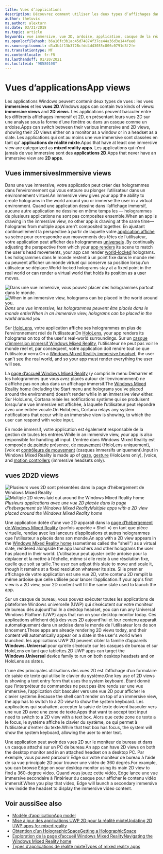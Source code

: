 ```yaml
---
title: Vues d’applications
description: Découvrez comment utiliser les deux types d’affichages dans les applications Windows Mixed Reality (vues immersives et vues 2D).
author: thetuvix
ms.author: alexturn
ms.date: 03/21/2018
ms.topic: article
keywords: vue immersive, vue 2D, ardoise, application, casque de la réalité mixte, casque de réalité mixte, casque de réalité virtuelle, HoloLens, MRTK, boîte à outils de réalité mixte
ms.openlocfilehash: b6a16fc3b1ac45d74874f37ce44a36d3e144fee8
ms.sourcegitcommit: d3a3b4f13b3728cfdd4d43035c806c0791d3f2fe
ms.translationtype: MT
ms.contentlocale: fr-FR
ms.lasthandoff: 01/20/2021
ms.locfileid: "98580108"
---
```

# <a name="app-views"></a><span data-ttu-id="a23e0-104">Vues d’applications</span><span class="sxs-lookup"><span data-stu-id="a23e0-104">App views</span></span>

<span data-ttu-id="a23e0-105">Les applications Windows peuvent contenir deux types de vues : les vues **immersives** et les **vues 2D**.</span><span class="sxs-lookup"><span data-stu-id="a23e0-105">Windows apps can contain two kinds of views: **immersive views** and **2D views**.</span></span> <span data-ttu-id="a23e0-106">Les applications peuvent basculer entre les différents affichages immersif et 2D, en présentant leurs vues 2D sur une analyse sous la forme d’une fenêtre ou dans un casque comme un ardoise.</span><span class="sxs-lookup"><span data-stu-id="a23e0-106">Apps can switch between their various immersive and 2D views, showing their 2D views either on a monitor as a window or in a headset as a slate.</span></span> <span data-ttu-id="a23e0-107">Les applications qui ont au moins une vue immersive sont classées en tant qu' **applications de réalité mixte**.</span><span class="sxs-lookup"><span data-stu-id="a23e0-107">Apps that have at least one immersive view are categorized as **mixed reality apps**.</span></span> <span data-ttu-id="a23e0-108">Les applications qui n’ont jamais de vue immersive sont des **applications 2D**.</span><span class="sxs-lookup"><span data-stu-id="a23e0-108">Apps that never have an immersive view are **2D apps**.</span></span>

## <a name="immersive-views"></a><span data-ttu-id="a23e0-109">Vues immersives</span><span class="sxs-lookup"><span data-stu-id="a23e0-109">Immersive views</span></span>

<span data-ttu-id="a23e0-110">Dans une vue immersive, votre application peut créer des hologrammes dans l’environnement qui vous entoure ou plonger l’utilisateur dans un environnement virtuel.</span><span class="sxs-lookup"><span data-stu-id="a23e0-110">An immersive view gives your app the ability to create holograms in the world around you or immerse the user in a virtual environment.</span></span> <span data-ttu-id="a23e0-111">Quand une application dessine dans l’affichage immersif, aucune autre application ne dessine en même temps les &mdash; hologrammes de plusieurs applications ne sont pas composites ensemble.</span><span class="sxs-lookup"><span data-stu-id="a23e0-111">When an app is drawing in the immersive view, no other app is drawing at the same time&mdash;holograms from multiple apps aren't composited together.</span></span> <span data-ttu-id="a23e0-112">En ajustant continuellement la perspective à partir de laquelle votre [application affiche](../develop/platform-capabilities-and-apis/rendering.md) sa scène pour correspondre aux mouvements des têtes de l’utilisateur, votre application peut afficher des hologrammes [universels](coordinate-systems.md) .</span><span class="sxs-lookup"><span data-stu-id="a23e0-112">By continually adjusting the perspective from which your [app renders](../develop/platform-capabilities-and-apis/rendering.md) its scene to match the user's head movements, your app can render [world-locked](coordinate-systems.md) holograms.</span></span> <span data-ttu-id="a23e0-113">Les hologrammes dans le monde restent à un point fixe dans le monde réel ou peuvent afficher un monde virtuel qui conserve sa position lorsqu’un utilisateur se déplace.</span><span class="sxs-lookup"><span data-stu-id="a23e0-113">World-locked holograms stay at a fixed point in the real world or can render a virtual world that holds its position as a user moves.</span></span>

<span data-ttu-id="a23e0-114">![Dans une vue immersive, vous pouvez placer des hologrammes partout dans le monde.](images/designoverview-940px.jpg)</span><span class="sxs-lookup"><span data-stu-id="a23e0-114">![When in an immersive view, holograms can be placed in the world around you.](images/designoverview-940px.jpg)</span></span><br>
<span data-ttu-id="a23e0-115">*Dans une vue immersive, les hologrammes peuvent être placés dans le monde entier*</span><span class="sxs-lookup"><span data-stu-id="a23e0-115">*When in an immersive view, holograms can be placed in the world around you*</span></span>

<span data-ttu-id="a23e0-116">Sur [HoloLens](/hololens/hololens1-hardware), votre application affiche ses hologrammes en plus de l’environnement réel de l’utilisateur.</span><span class="sxs-lookup"><span data-stu-id="a23e0-116">On [HoloLens](/hololens/hololens1-hardware), your app renders its holograms on top of the user's real-world surroundings.</span></span> <span data-ttu-id="a23e0-117">Sur un [casque d’immersion immersif Windows Mixed Reality](../discover/immersive-headset-hardware-details.md), l’utilisateur ne peut pas voir le monde réel et, par conséquent, votre application doit rendre tout ce que l’utilisateur verra.</span><span class="sxs-lookup"><span data-stu-id="a23e0-117">On a [Windows Mixed Reality immersive headset](../discover/immersive-headset-hardware-details.md), the user can't see the real world, and so your app must render everything the user will see.</span></span>

<span data-ttu-id="a23e0-118">La [page d’accueil Windows Mixed Reality](../discover/navigating-the-windows-mixed-reality-home.md) (y compris le menu Démarrer et les hologrammes que vous avez placés autour de l’environnement) ne s’affiche pas non plus dans un affichage immersif.</span><span class="sxs-lookup"><span data-stu-id="a23e0-118">The [Windows Mixed Reality home](../discover/navigating-the-windows-mixed-reality-home.md) (including the Start menu and holograms you've placed around the environment) doesn't render while in an immersive view either.</span></span> <span data-ttu-id="a23e0-119">Sur HoloLens, Cortana relaie les notifications système qui se produisent lorsqu’une vue immersive est affichée, à laquelle l’utilisateur peut répondre avec une entrée vocale.</span><span class="sxs-lookup"><span data-stu-id="a23e0-119">On HoloLens, Cortana relays any system notifications that occur while an immersive view is showing, to which the user can respond with voice input.</span></span>

<span data-ttu-id="a23e0-120">En mode immersif, votre application est également responsable de la gestion de toutes les entrées.</span><span class="sxs-lookup"><span data-stu-id="a23e0-120">While in an immersive view, your app is also responsible for handling all input.</span></span> <span data-ttu-id="a23e0-121">L’entrée dans Windows Mixed Reality est composée [de point](gaze-and-commit.md)de présence, de [mouvement](gaze-and-commit.md#composite-gestures) (HoloLens uniquement), [voix et [contrôleurs de mouvement](motion-controllers.md) (casques immersifs uniquement).</span><span class="sxs-lookup"><span data-stu-id="a23e0-121">Input in Windows Mixed Reality is made up of [gaze](gaze-and-commit.md), [gesture](gaze-and-commit.md#composite-gestures) (HoloLens only), [voice, and [motion controllers](motion-controllers.md) (immersive headsets only).</span></span>

## <a name="2d-views"></a><span data-ttu-id="a23e0-122">vues 2D</span><span class="sxs-lookup"><span data-stu-id="a23e0-122">2D views</span></span>

<span data-ttu-id="a23e0-123">![Plusieurs vues 2D sont présentées dans la page d’hébergement de Windows Mixed Reality](images/teleportation-940px.png)</span><span class="sxs-lookup"><span data-stu-id="a23e0-123">![Multiple 2D views laid out around the Windows Mixed Reality home](images/teleportation-940px.png)</span></span><br>
<span data-ttu-id="a23e0-124">*Plusieurs applications avec une vue 2D placée dans la page d’hébergement de Windows Mixed Reality*</span><span class="sxs-lookup"><span data-stu-id="a23e0-124">*Multiple apps with a 2D view placed around the Windows Mixed Reality home*</span></span>

<span data-ttu-id="a23e0-125">Une application dotée d’une vue 2D apparaît dans la [page d’hébergement de Windows Mixed Reality](../discover/navigating-the-windows-mixed-reality-home.md) (parfois appelée « Shell ») en tant que pièce virtuelle, rendue avec les lanceurs d’applications et autres hologrammes que l’utilisateur a placés dans son monde.</span><span class="sxs-lookup"><span data-stu-id="a23e0-125">An app with a 2D view appears in the [Windows Mixed Reality home](../discover/navigating-the-windows-mixed-reality-home.md) (sometimes called the "shell") as a virtual slate, rendered alongside the app launchers and other holograms the user has placed in their world.</span></span> <span data-ttu-id="a23e0-126">L’utilisateur peut ajuster cette ardoise pour la déplacer et la mettre à l’échelle, même si elle reste à une résolution fixe, quelle que soit sa taille.</span><span class="sxs-lookup"><span data-stu-id="a23e0-126">The user can adjust this slate to move and scale it, though it remains at a fixed resolution whatever its size.</span></span> <span data-ttu-id="a23e0-127">Si le premier affichage de votre application est une vue 2D, votre contenu 2D remplit la même ardoise que celle utilisée pour lancer l’application.</span><span class="sxs-lookup"><span data-stu-id="a23e0-127">If your app's first view is a 2D view, your 2D content will fill the same slate used to launch the app.</span></span>

<span data-ttu-id="a23e0-128">Sur un casque de bureau, vous pouvez exécuter toutes les applications de plateforme Windows universelle (UWP) qui s’exécutent sur votre moniteur de bureau dès aujourd’hui.</span><span class="sxs-lookup"><span data-stu-id="a23e0-128">In a desktop headset, you can run any Universal Windows Platform (UWP) apps that run on your desktop monitor today.</span></span> <span data-ttu-id="a23e0-129">Ces applications affichent déjà des vues 2D aujourd’hui et leur contenu apparaît automatiquement dans un ardoise dans le monde de l’utilisateur lors de son lancement.</span><span class="sxs-lookup"><span data-stu-id="a23e0-129">These apps are already rendering 2D views today, and their content will automatically appear on a slate in the user's world when launched.</span></span> <span data-ttu-id="a23e0-130">les applications UWP 2D peuvent cibler la famille d’appareils **Windows. Universal** pour qu’elle s’exécute sur les casques de bureau et sur HoloLens en tant que tablettes.</span><span class="sxs-lookup"><span data-stu-id="a23e0-130">2D UWP apps can target the **Windows.Universal** device family to run on both desktop headsets and on HoloLens as slates.</span></span>

<span data-ttu-id="a23e0-131">L’une des principales utilisations des vues 2D est l’affichage d’un formulaire de saisie de texte qui utilise le clavier du système.</span><span class="sxs-lookup"><span data-stu-id="a23e0-131">One key use of 2D views is showing a text entry form that uses the system keyboard.</span></span> <span data-ttu-id="a23e0-132">Étant donné que l’interpréteur de commandes ne peut pas être rendu sur une vue immersive, l’application doit basculer vers une vue 2D pour afficher le clavier système.</span><span class="sxs-lookup"><span data-stu-id="a23e0-132">Because the shell can't render on top of an immersive view, the app has to switch to a 2D view to show the system keyboard.</span></span> <span data-ttu-id="a23e0-133">Les applications qui souhaitent accepter la saisie de texte doivent basculer vers une vue 2D avec une zone de texte.</span><span class="sxs-lookup"><span data-stu-id="a23e0-133">Apps that want to accept text input need to switch to a 2D view with a text box.</span></span> <span data-ttu-id="a23e0-134">Alors que cette zone de texte a le focus, le système affiche le clavier du système, ce qui permet à l’utilisateur d’entrer du texte.</span><span class="sxs-lookup"><span data-stu-id="a23e0-134">While that text box has focus, the system will show the system keyboard, allowing the user to enter text.</span></span>

<span data-ttu-id="a23e0-135">Une application peut avoir des vues 2D sur le moniteur de bureau et dans un casque attaché sur un PC de bureau.</span><span class="sxs-lookup"><span data-stu-id="a23e0-135">An app can have 2D views on both the desktop monitor and in an attached headset on a desktop PC.</span></span> <span data-ttu-id="a23e0-136">Par exemple, vous pouvez parcourir Edge sur votre moniteur de bureau à l’aide de sa vue principale 2D pour trouver une vidéo de 360 degrés.</span><span class="sxs-lookup"><span data-stu-id="a23e0-136">For example, you can browse Edge on your desktop monitor using its main 2D view to find a 360-degree video.</span></span> <span data-ttu-id="a23e0-137">Quand vous jouez cette vidéo, Edge lance une vue immersive secondaire à l’intérieur du casque pour afficher le contenu vidéo immersif.</span><span class="sxs-lookup"><span data-stu-id="a23e0-137">When you play that video, Edge will launch a secondary immersive view inside the headset to display the immersive video content.</span></span>

## <a name="see-also"></a><span data-ttu-id="a23e0-138">Voir aussi</span><span class="sxs-lookup"><span data-stu-id="a23e0-138">See also</span></span>

* [<span data-ttu-id="a23e0-139">Modèle d’application</span><span class="sxs-lookup"><span data-stu-id="a23e0-139">App model</span></span>](app-model.md)
* [<span data-ttu-id="a23e0-140">Mise à jour des applications UWP 2D pour la réalité mixte</span><span class="sxs-lookup"><span data-stu-id="a23e0-140">Updating 2D UWP apps for mixed reality</span></span>](../develop/porting-apps/building-2d-apps.md)
* [<span data-ttu-id="a23e0-141">Obtention d’un HolographicSpace</span><span class="sxs-lookup"><span data-stu-id="a23e0-141">Getting a HolographicSpace</span></span>](../develop/native/getting-a-holographicspace.md)
* [<span data-ttu-id="a23e0-142">Exploration de la page d’accueil Windows Mixed Reality</span><span class="sxs-lookup"><span data-stu-id="a23e0-142">Navigating the Windows Mixed Reality home</span></span>](../discover/navigating-the-windows-mixed-reality-home.md)
* [<span data-ttu-id="a23e0-143">Types d’applications de réalité mixte</span><span class="sxs-lookup"><span data-stu-id="a23e0-143">Types of mixed reality apps</span></span>](types-of-mixed-reality-apps.md)
